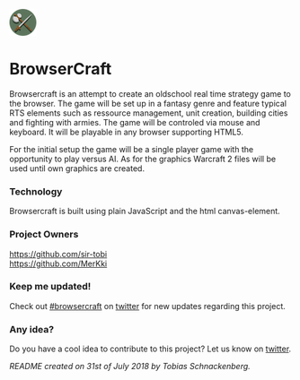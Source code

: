 ![Browsercraft logo](/assets/gui/favicon.png)

# BrowserCraft
Browsercraft is an attempt to create an oldschool real time strategy game to the browser. The game will be set up in a fantasy genre and feature typical RTS elements such as ressource management, unit creation, building cities and fighting with armies. The game will be controled via mouse and keyboard. It will be playable in any browser supporting HTML5.

For the initial setup the game will be a single player game with the opportunity to play versus AI. As for the graphics Warcraft 2 files will be used until own graphics are created.

### Technology
Browsercraft is built using plain JavaScript and the html canvas-element.

### Project Owners
https://github.com/sir-tobi <br/>
https://github.com/MerKki

### Keep me updated!
Check out [#browsercraft](https://twitter.com/search?src=typd&q=%23browsercraft) on [twitter](https://twitter.com/sir_tobi_) for new updates regarding this project.

### Any idea?
Do you have a cool idea to contribute to this project? Let us know on [twitter](https://twitter.com/sir_tobi_).

_README created on 31st of July 2018 by Tobias Schnackenberg._